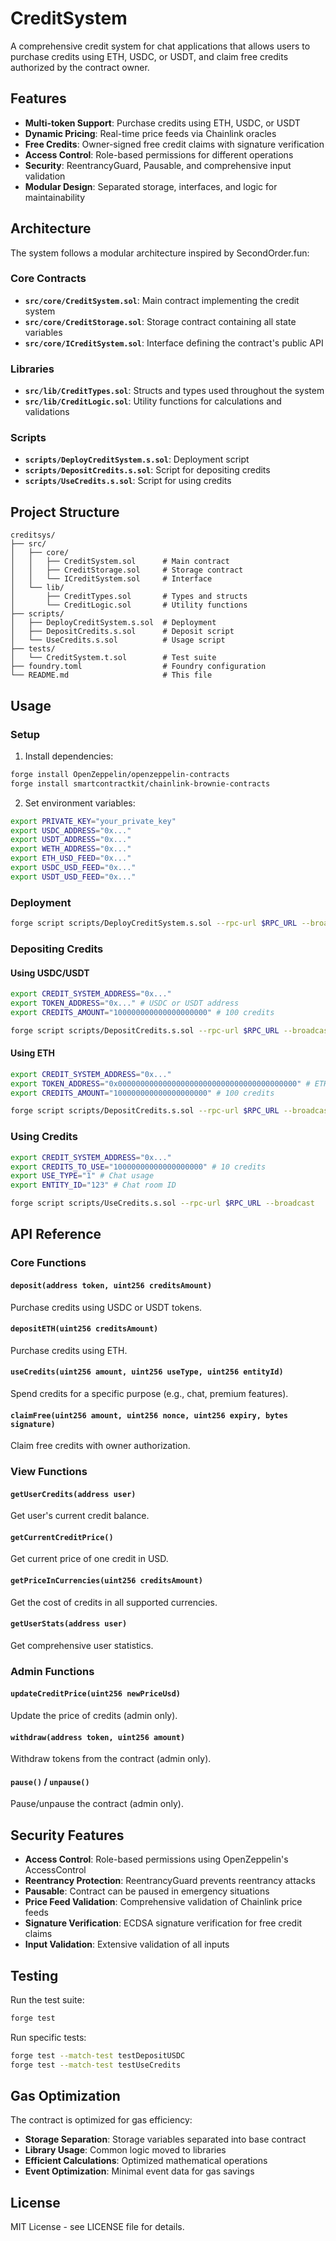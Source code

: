 # CreditSystem

A comprehensive credit system for chat applications that allows users to purchase credits using ETH, USDC, or USDT, and claim free credits authorized by the contract owner.

## Features

- **Multi-token Support**: Purchase credits using ETH, USDC, or USDT
- **Dynamic Pricing**: Real-time price feeds via Chainlink oracles
- **Free Credits**: Owner-signed free credit claims with signature verification
- **Access Control**: Role-based permissions for different operations
- **Security**: ReentrancyGuard, Pausable, and comprehensive input validation
- **Modular Design**: Separated storage, interfaces, and logic for maintainability

## Architecture

The system follows a modular architecture inspired by SecondOrder.fun:

### Core Contracts

- **`src/core/CreditSystem.sol`**: Main contract implementing the credit system
- **`src/core/CreditStorage.sol`**: Storage contract containing all state variables
- **`src/core/ICreditSystem.sol`**: Interface defining the contract's public API

### Libraries

- **`src/lib/CreditTypes.sol`**: Structs and types used throughout the system
- **`src/lib/CreditLogic.sol`**: Utility functions for calculations and validations

### Scripts

- **`scripts/DeployCreditSystem.s.sol`**: Deployment script
- **`scripts/DepositCredits.s.sol`**: Script for depositing credits
- **`scripts/UseCredits.s.sol`**: Script for using credits

## Project Structure

```
creditsys/
├── src/
│   ├── core/
│   │   ├── CreditSystem.sol      # Main contract
│   │   ├── CreditStorage.sol     # Storage contract
│   │   └── ICreditSystem.sol     # Interface
│   └── lib/
│       ├── CreditTypes.sol       # Types and structs
│       └── CreditLogic.sol       # Utility functions
├── scripts/
│   ├── DeployCreditSystem.s.sol  # Deployment
│   ├── DepositCredits.s.sol      # Deposit script
│   └── UseCredits.s.sol          # Usage script
├── tests/
│   └── CreditSystem.t.sol        # Test suite
├── foundry.toml                  # Foundry configuration
└── README.md                     # This file
```

## Usage

### Setup

1. Install dependencies:
```bash
forge install OpenZeppelin/openzeppelin-contracts
forge install smartcontractkit/chainlink-brownie-contracts
```

2. Set environment variables:
```bash
export PRIVATE_KEY="your_private_key"
export USDC_ADDRESS="0x..."
export USDT_ADDRESS="0x..."
export WETH_ADDRESS="0x..."
export ETH_USD_FEED="0x..."
export USDC_USD_FEED="0x..."
export USDT_USD_FEED="0x..."
```

### Deployment

```bash
forge script scripts/DeployCreditSystem.s.sol --rpc-url $RPC_URL --broadcast
```

### Depositing Credits

#### Using USDC/USDT
```bash
export CREDIT_SYSTEM_ADDRESS="0x..."
export TOKEN_ADDRESS="0x..." # USDC or USDT address
export CREDITS_AMOUNT="100000000000000000000" # 100 credits

forge script scripts/DepositCredits.s.sol --rpc-url $RPC_URL --broadcast
```

#### Using ETH
```bash
export CREDIT_SYSTEM_ADDRESS="0x..."
export TOKEN_ADDRESS="0x0000000000000000000000000000000000000000" # ETH
export CREDITS_AMOUNT="100000000000000000000" # 100 credits

forge script scripts/DepositCredits.s.sol --rpc-url $RPC_URL --broadcast
```

### Using Credits

```bash
export CREDIT_SYSTEM_ADDRESS="0x..."
export CREDITS_TO_USE="10000000000000000000" # 10 credits
export USE_TYPE="1" # Chat usage
export ENTITY_ID="123" # Chat room ID

forge script scripts/UseCredits.s.sol --rpc-url $RPC_URL --broadcast
```

## API Reference

### Core Functions

#### `deposit(address token, uint256 creditsAmount)`
Purchase credits using USDC or USDT tokens.

#### `depositETH(uint256 creditsAmount)`
Purchase credits using ETH.

#### `useCredits(uint256 amount, uint256 useType, uint256 entityId)`
Spend credits for a specific purpose (e.g., chat, premium features).

#### `claimFree(uint256 amount, uint256 nonce, uint256 expiry, bytes signature)`
Claim free credits with owner authorization.

### View Functions

#### `getUserCredits(address user)`
Get user's current credit balance.

#### `getCurrentCreditPrice()`
Get current price of one credit in USD.

#### `getPriceInCurrencies(uint256 creditsAmount)`
Get the cost of credits in all supported currencies.

#### `getUserStats(address user)`
Get comprehensive user statistics.

### Admin Functions

#### `updateCreditPrice(uint256 newPriceUsd)`
Update the price of credits (admin only).

#### `withdraw(address token, uint256 amount)`
Withdraw tokens from the contract (admin only).

#### `pause()` / `unpause()`
Pause/unpause the contract (admin only).

## Security Features

- **Access Control**: Role-based permissions using OpenZeppelin's AccessControl
- **Reentrancy Protection**: ReentrancyGuard prevents reentrancy attacks
- **Pausable**: Contract can be paused in emergency situations
- **Price Feed Validation**: Comprehensive validation of Chainlink price feeds
- **Signature Verification**: ECDSA signature verification for free credit claims
- **Input Validation**: Extensive validation of all inputs

## Testing

Run the test suite:

```bash
forge test
```

Run specific tests:

```bash
forge test --match-test testDepositUSDC
forge test --match-test testUseCredits
```

## Gas Optimization

The contract is optimized for gas efficiency:

- **Storage Separation**: Storage variables separated into base contract
- **Library Usage**: Common logic moved to libraries
- **Efficient Calculations**: Optimized mathematical operations
- **Event Optimization**: Minimal event data for gas savings

## License

MIT License - see LICENSE file for details.

